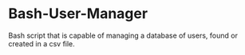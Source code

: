 # Bash-User-Manager
Bash script that is capable of managing a database of users, found or created in a csv file.
